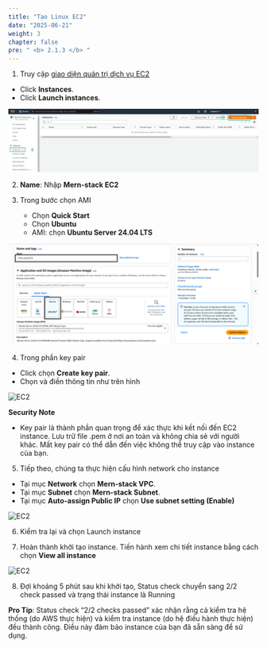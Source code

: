 ```yaml
---
title: "Tạo Linux EC2"
date: "2025-06-21"
weight: 3
chapter: false
pre: " <b> 2.1.3 </b> "
---
```


1. Truy cập [giao diện quản trị dịch vụ EC2](https://console.aws.amazon.com/ec2/v2/home)

- Click **Instances**.
- Click **Launch instances**.

![EC2](/images/2.prerequisite/027-createec2.png)

2. **Name**: Nhập **Mern-stack EC2**

3. Trong bước chọn AMI

   - Chọn **Quick Start**
   - Chọn **Ubuntu**
   - AMI: chọn **Ubuntu Server 24.04 LTS**

![EC2](/images/2.prerequisite/2.1/2.1.3/1.png)

4. Trong phần key pair

- Click chọn **Create key pair**.
- Chọn và điền thông tin như trên hình

![EC2](/images/2.prerequisite/2.3/2.png)

**Security Note**

- Key pair là thành phần quan trọng để xác thực khi kết nối đến EC2 instance. Lưu trữ file .pem ở nơi an toàn và không chia sẻ với người khác. Mất key pair có thể dẫn đến việc không thể truy cập vào instance của bạn.

5. Tiếp theo, chúng ta thực hiện cấu hình network cho instance

- Tại mục **Network** chọn **Mern-stack VPC**.
- Tại mục **Subnet** chọn **Mern-stack Subnet**.
- Tại mục **Auto-assign Public IP** chọn **Use subnet setting (Enable)**

![EC2](/images/2.prerequisite/2.3/3.png)

6. Kiểm tra lại và chọn Launch instance

7. Hoàn thành khởi tạo instance. Tiến hành xem chi tiết instance bằng cách chọn **View all instance**

![EC2](/images/2.prerequisite/2.3/4.png)

8. Đợi khoảng 5 phút sau khi khởi tạo, Status check chuyển sang 2/2 check passed và trạng thái instance là Running

**Pro Tip**: Status check “2/2 checks passed” xác nhận rằng cả kiểm tra hệ thống (do AWS thực hiện) và kiểm tra instance (do hệ điều hành thực hiện) đều thành công. Điều này đảm bảo instance của bạn đã sẵn sàng để sử dụng.
